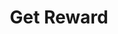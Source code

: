 ---
title: Get Reward
type: endpoint
category: 639ba2628407100061f5faac
slug: get-reward
parentDoc: 639ba2658407100061f5fab1
hidden: false
order: 3
---